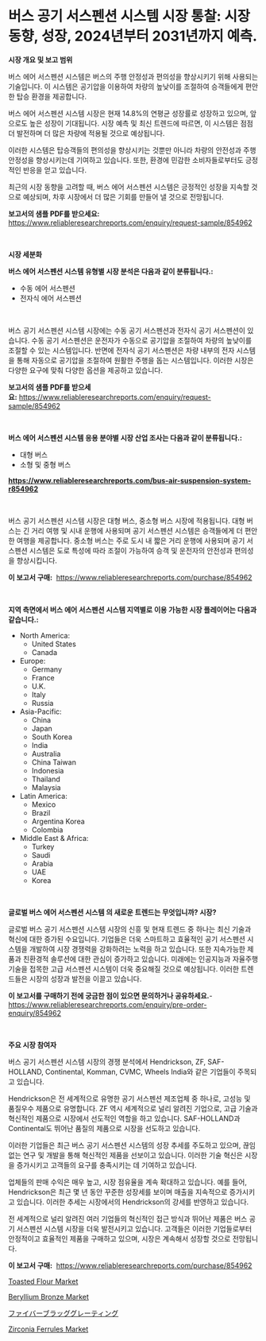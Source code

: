 <p><h1>버스 공기 서스펜션 시스템 시장 통찰: 시장 동향, 성장, 2024년부터 2031년까지 예측.</h1></p><p><strong>시장 개요 및 보고 범위</strong></p>
<p><p>버스 에어 서스펜션 시스템은 버스의 주행 안정성과 편의성을 향상시키기 위해 사용되는 기술입니다. 이 시스템은 공기압을 이용하여 차량의 높낮이를 조절하여 승객들에게 편안한 탑승 환경을 제공합니다. </p><p>버스 에어 서스펜션 시스템 시장은 현재 14.8%의 연평균 성장률로 성장하고 있으며, 앞으로도 높은 성장이 기대됩니다. 시장 예측 및 최신 트렌드에 따르면, 이 시스템은 점점 더 발전하며 더 많은 차량에 적용될 것으로 예상됩니다. </p><p>이러한 시스템은 탑승객들의 편의성을 향상시키는 것뿐만 아니라 차량의 안전성과 주행 안정성을 향상시키는데 기여하고 있습니다. 또한, 환경에 민감한 소비자들로부터도 긍정적인 반응을 얻고 있습니다. </p><p>최근의 시장 동향을 고려할 때, 버스 에어 서스펜션 시스템은 긍정적인 성장을 지속할 것으로 예상되며, 차후 시장에서 더 많은 기회를 만들어 낼 것으로 전망됩니다.</p></p>
<p><strong>보고서의 샘플 PDF를 받으세요:</strong> <a href="https://www.reliableresearchreports.com/enquiry/request-sample/854962">https://www.reliableresearchreports.com/enquiry/request-sample/854962</a></p>
<p>&nbsp;</p>
<p><strong>시장 세분화</strong></p>
<p><strong>버스 에어 서스펜션 시스템 유형별 시장 분석은 다음과 같이 분류됩니다.:</strong></p>
<p><ul><li>수동 에어 서스펜션</li><li>전자식 에어 서스펜션</li></ul></p>
<p>&nbsp;</p>
<p><p>버스 공기 서스펜션 시스템 시장에는 수동 공기 서스펜션과 전자식 공기 서스펜션이 있습니다. 수동 공기 서스펜션은 운전자가 수동으로 공기압을 조절하여 차량의 높낮이를 조절할 수 있는 시스템입니다. 반면에 전자식 공기 서스펜션은 차량 내부의 전자 시스템을 통해 자동으로 공기압을 조절하여 원활한 주행을 돕는 시스템입니다. 이러한 시장은 다양한 요구에 맞춰 다양한 옵션을 제공하고 있습니다.</p></p>
<p><strong>보고서의 샘플 PDF를 받으세요:</strong>&nbsp;<a href="https://www.reliableresearchreports.com/enquiry/request-sample/854962">https://www.reliableresearchreports.com/enquiry/request-sample/854962</a></p>
<p>&nbsp;</p>
<p><strong> 버스 에어 서스펜션 시스템 응용 분야별 시장 산업 조사는 다음과 같이 분류됩니다.:</strong></p>
<p><ul><li>대형 버스</li><li>소형 및 중형 버스</li></ul></p>
<p><strong><a href="https://www.reliableresearchreports.com/bus-air-suspension-system-r854962">https://www.reliableresearchreports.com/bus-air-suspension-system-r854962</a></strong></p>
<p>&nbsp;</p>
<p><p>버스 공기 서스펜션 시스템 시장은 대형 버스, 중소형 버스 시장에 적용됩니다. 대형 버스는 긴 거리 여행 및 시내 운행에 사용되며 공기 서스펜션 시스템은 승객들에게 더 편안한 여행을 제공합니다. 중소형 버스는 주로 도시 내 짧은 거리 운행에 사용되며 공기 서스펜션 시스템은 도로 특성에 따라 조절이 가능하여 승객 및 운전자의 안전성과 편의성을 향상시킵니다.</p></p>
<p><strong>이 보고서 구매:</strong>&nbsp; <a href="https://www.reliableresearchreports.com/purchase/854962">https://www.reliableresearchreports.com/purchase/854962</a></p>
<p>&nbsp;</p>
<p><strong>지역 측면에서 버스 에어 서스펜션 시스템 지역별로 이용 가능한 시장 플레이어는 다음과 같습니다.:</strong></p>
<p><ul>
    <li>
        North America:
        <ul>
            <li>United States</li>
            <li>Canada</li>
        </ul>
    </li>
    <li>
        Europe:
        <ul>
            <li>Germany</li>
            <li>France</li>
            <li>U.K.</li>
            <li>Italy</li>
            <li>Russia</li>
        </ul>
    </li>
    <li>
        Asia-Pacific:
        <ul>
            <li>China</li>
            <li>Japan</li>
            <li>South Korea</li>
            <li>India</li>
            <li>Australia</li>
            <li>China Taiwan</li>
            <li>Indonesia</li>
            <li>Thailand</li>
            <li>Malaysia</li>
        </ul>
    </li>
    <li>
        Latin America:
        <ul>
            <li>Mexico</li>
            <li>Brazil</li>
            <li>Argentina Korea</li>
            <li>Colombia</li>
        </ul>
    </li>
    <li>
        Middle East & Africa:
        <ul>
            <li>Turkey</li>
            <li>Saudi</li>
            <li>Arabia</li>
            <li>UAE</li>
            <li>Korea</li>
        </ul>
    </li>
    </ul></p>
<p>&nbsp;</p>
<p><strong>글로벌 버스 에어 서스펜션 시스템 의 새로운 트렌드는 무엇입니까? 시장?</strong></p>
<p><p>글로벌 버스 공기 서스펜션 시스템 시장의 신흥 및 현재 트렌드 중 하나는 최신 기술과 혁신에 대한 증가된 수요입니다. 기업들은 더욱 스마트하고 효율적인 공기 서스펜션 시스템을 개발하여 시장 경쟁력을 강화하려는 노력을 하고 있습니다. 또한 지속가능한 제품과 친환경적 솔루션에 대한 관심이 증가하고 있습니다. 미래에는 인공지능과 자율주행 기술을 접목한 고급 서스펜션 시스템이 더욱 중요해질 것으로 예상됩니다. 이러한 트렌드들은 시장의 성장과 발전을 이끌고 있습니다.</p></p>
<p><strong>이 보고서를 구매하기 전에 궁금한 점이 있으면 문의하거나 공유하세요.</strong>- <a href="https://www.reliableresearchreports.com/enquiry/pre-order-enquiry/854962">https://www.reliableresearchreports.com/enquiry/pre-order-enquiry/854962</a></p>
<p>&nbsp;</p>
<p><strong>주요 시장 참여자</strong></p>
<p><p>버스 공기 서스펜션 시스템 시장의 경쟁 분석에서 Hendrickson, ZF, SAF-HOLLAND, Continental, Komman, CVMC, Wheels India와 같은 기업들이 주목되고 있습니다. </p><p>Hendrickson은 전 세계적으로 유명한 공기 서스펜션 제조업체 중 하나로, 고성능 및 품질우수 제품으로 유명합니다. ZF 역시 세계적으로 널리 알려진 기업으로, 고급 기술과 혁신적인 제품으로 시장에서 선도적인 역할을 하고 있습니다. SAF-HOLLAND과 Continental도 뛰어난 품질의 제품으로 시장을 선도하고 있습니다. </p><p>이러한 기업들은 최근 버스 공기 서스펜션 시스템의 성장 추세를 주도하고 있으며, 끊임없는 연구 및 개발을 통해 혁신적인 제품을 선보이고 있습니다. 이러한 기술 혁신은 시장을 증가시키고 고객들의 요구를 충족시키는 데 기여하고 있습니다.</p><p>업체들의 판매 수익은 매우 높고, 시장 점유율을 계속 확대하고 있습니다. 예를 들어, Hendrickson은 최근 몇 년 동안 꾸준한 성장세를 보이며 매출을 지속적으로 증가시키고 있습니다. 이러한 추세는 시장에서의 Hendrickson의 강세를 반영하고 있습니다.</p><p>전 세계적으로 널리 알려진 여러 기업들의 혁신적인 접근 방식과 뛰어난 제품은 버스 공기 서스펜션 시스템 시장을 더욱 발전시키고 있습니다. 고객들은 이러한 기업들로부터 안정적이고 효율적인 제품을 구매하고 있으며, 시장은 계속해서 성장할 것으로 전망됩니다.</p></p>
<p><strong>이 보고서 구매:</strong>&nbsp;&nbsp;<a href="https://www.reliableresearchreports.com/purchase/854962">https://www.reliableresearchreports.com/purchase/854962</a></p>
<p><p><a href="https://github.com/nathandecarvalho/Market-Research-Report-List-2/blob/main/toasted-flour-market.md">Toasted Flour Market</a></p><p><a href="https://www.linkedin.com/pulse/beryllium-bronze-market-research-report-forecasted-period-from-y8bwf?trackingId=xTg%2BXxfpu%2B7kAeL7SpJsBA%3D%3D">Beryllium Bronze Market</a></p><p><a href="https://github.com/roulaayoub-saad/Market-Research-Report-List-1/blob/main/160646617823.md">ファイバーブラッググレーティング</a></p><p><a href="https://www.linkedin.com/pulse/zirconia-ferrules-market-size-furnishes-valuable-information-eebnf?trackingId=muLqL1Ei4wECvbHpHSuHmA%3D%3D">Zirconia Ferrules Market</a></p></p>